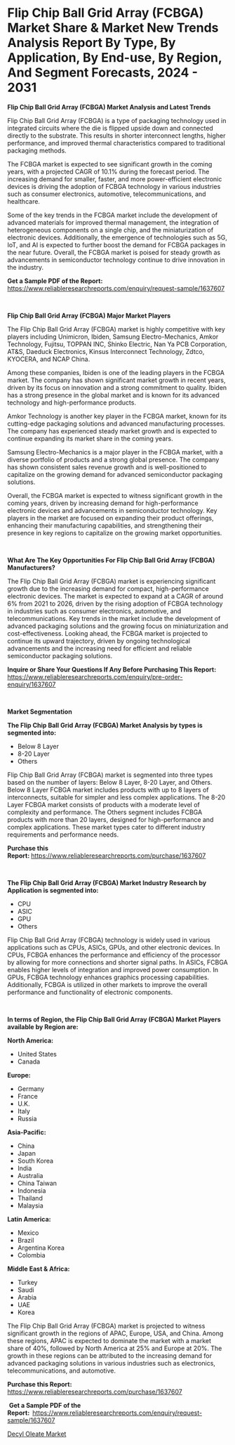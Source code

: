 <p><h1>Flip Chip Ball Grid Array (FCBGA) Market Share & Market New Trends Analysis Report By Type, By Application, By End-use, By Region, And Segment Forecasts, 2024 - 2031</h1></p><p><strong>Flip Chip Ball Grid Array (FCBGA) Market Analysis and Latest Trends</strong></p>
<p><p>Flip Chip Ball Grid Array (FCBGA) is a type of packaging technology used in integrated circuits where the die is flipped upside down and connected directly to the substrate. This results in shorter interconnect lengths, higher performance, and improved thermal characteristics compared to traditional packaging methods.</p><p>The FCBGA market is expected to see significant growth in the coming years, with a projected CAGR of 10.1% during the forecast period. The increasing demand for smaller, faster, and more power-efficient electronic devices is driving the adoption of FCBGA technology in various industries such as consumer electronics, automotive, telecommunications, and healthcare.</p><p>Some of the key trends in the FCBGA market include the development of advanced materials for improved thermal management, the integration of heterogeneous components on a single chip, and the miniaturization of electronic devices. Additionally, the emergence of technologies such as 5G, IoT, and AI is expected to further boost the demand for FCBGA packages in the near future. Overall, the FCBGA market is poised for steady growth as advancements in semiconductor technology continue to drive innovation in the industry.</p></p>
<p><strong>Get a Sample PDF of the Report:&nbsp;</strong> <a href="https://www.reliableresearchreports.com/enquiry/request-sample/1637607">https://www.reliableresearchreports.com/enquiry/request-sample/1637607</a></p>
<p>&nbsp;</p>
<p><strong>Flip Chip Ball Grid Array (FCBGA) Major Market Players</strong></p>
<p><p>The Flip Chip Ball Grid Array (FCBGA) market is highly competitive with key players including Unimicron, Ibiden, Samsung Electro-Mechanics, Amkor Technology, Fujitsu, TOPPAN INC, Shinko Electric, Nan Ya PCB Corporation, AT&S, Daeduck Electronics, Kinsus Interconnect Technology, Zdtco, KYOCERA, and NCAP China.</p><p>Among these companies, Ibiden is one of the leading players in the FCBGA market. The company has shown significant market growth in recent years, driven by its focus on innovation and a strong commitment to quality. Ibiden has a strong presence in the global market and is known for its advanced technology and high-performance products.</p><p>Amkor Technology is another key player in the FCBGA market, known for its cutting-edge packaging solutions and advanced manufacturing processes. The company has experienced steady market growth and is expected to continue expanding its market share in the coming years.</p><p>Samsung Electro-Mechanics is a major player in the FCBGA market, with a diverse portfolio of products and a strong global presence. The company has shown consistent sales revenue growth and is well-positioned to capitalize on the growing demand for advanced semiconductor packaging solutions.</p><p>Overall, the FCBGA market is expected to witness significant growth in the coming years, driven by increasing demand for high-performance electronic devices and advancements in semiconductor technology. Key players in the market are focused on expanding their product offerings, enhancing their manufacturing capabilities, and strengthening their presence in key regions to capitalize on the growing market opportunities.</p></p>
<p>&nbsp;</p>
<p><strong>What Are The Key Opportunities For Flip Chip Ball Grid Array (FCBGA) Manufacturers?</strong></p>
<p><p>The Flip Chip Ball Grid Array (FCBGA) market is experiencing significant growth due to the increasing demand for compact, high-performance electronic devices. The market is expected to expand at a CAGR of around 6% from 2021 to 2026, driven by the rising adoption of FCBGA technology in industries such as consumer electronics, automotive, and telecommunications. Key trends in the market include the development of advanced packaging solutions and the growing focus on miniaturization and cost-effectiveness. Looking ahead, the FCBGA market is projected to continue its upward trajectory, driven by ongoing technological advancements and the increasing need for efficient and reliable semiconductor packaging solutions.</p></p>
<p><strong>Inquire or Share Your Questions If Any Before Purchasing This Report:</strong> <a href="https://www.reliableresearchreports.com/enquiry/pre-order-enquiry/1637607">https://www.reliableresearchreports.com/enquiry/pre-order-enquiry/1637607</a></p>
<p>&nbsp;</p>
<p><strong>Market Segmentation</strong></p>
<p><strong>The Flip Chip Ball Grid Array (FCBGA) Market Analysis by types is segmented into:</strong></p>
<p><ul><li>Below 8 Layer</li><li>8-20 Layer</li><li>Others</li></ul></p>
<p><p>Flip Chip Ball Grid Array (FCBGA) market is segmented into three types based on the number of layers: Below 8 Layer, 8-20 Layer, and Others. Below 8 Layer FCBGA market includes products with up to 8 layers of interconnects, suitable for simpler and less complex applications. The 8-20 Layer FCBGA market consists of products with a moderate level of complexity and performance. The Others segment includes FCBGA products with more than 20 layers, designed for high-performance and complex applications. These market types cater to different industry requirements and performance needs.</p></p>
<p><strong>Purchase this Report:&nbsp;</strong><a href="https://www.reliableresearchreports.com/purchase/1637607">https://www.reliableresearchreports.com/purchase/1637607</a></p>
<p>&nbsp;</p>
<p><strong>The Flip Chip Ball Grid Array (FCBGA) Market Industry Research by Application is segmented into:</strong></p>
<p><ul><li>CPU</li><li>ASIC</li><li>GPU</li><li>Others</li></ul></p>
<p><p>Flip Chip Ball Grid Array (FCBGA) technology is widely used in various applications such as CPUs, ASICs, GPUs, and other electronic devices. In CPUs, FCBGA enhances the performance and efficiency of the processor by allowing for more connections and shorter signal paths. In ASICs, FCBGA enables higher levels of integration and improved power consumption. In GPUs, FCBGA technology enhances graphics processing capabilities. Additionally, FCBGA is utilized in other markets to improve the overall performance and functionality of electronic components.</p></p>
<p>&nbsp;</p>
<p><strong>In terms of Region, the Flip Chip Ball Grid Array (FCBGA) Market Players available by Region are:</strong></p>
<p>
    <p> <strong> North America: </strong>
        <ul>
            <li>United States</li>
            <li>Canada</li>
        </ul>
        </p> 
    <p> <strong> Europe: </strong>
        <ul>
            <li>Germany</li>
            <li>France</li>
            <li>U.K.</li>
            <li>Italy</li>
            <li>Russia</li>
        </ul>
        </p> 
    <p> <strong> Asia-Pacific: </strong>
        <ul>
            <li>China</li>
            <li>Japan</li>
            <li>South Korea</li>
            <li>India</li>
            <li>Australia</li>
            <li>China Taiwan</li>
            <li>Indonesia</li>
            <li>Thailand</li>
            <li>Malaysia</li>
        </ul>
        </p> 
    <p> <strong> Latin America: </strong>
        <ul>
            <li>Mexico</li>
            <li>Brazil</li>
            <li>Argentina Korea</li>
            <li>Colombia</li>
        </ul>
        </p> 
    <p> <strong> Middle East & Africa: </strong>
        <ul>
            <li>Turkey</li>
            <li>Saudi</li>
            <li>Arabia</li>
            <li>UAE</li>
            <li>Korea</li>
        </ul>
    </p>
    </p>
<p><p>The Flip Chip Ball Grid Array (FCBGA) market is projected to witness significant growth in the regions of APAC, Europe, USA, and China. Among these regions, APAC is expected to dominate the market with a market share of 40%, followed by North America at 25% and Europe at 20%. The growth in these regions can be attributed to the increasing demand for advanced packaging solutions in various industries such as electronics, telecommunications, and automotive.</p></p>
<p><strong>Purchase this Report: </strong><a href="https://www.reliableresearchreports.com/purchase/1637607">https://www.reliableresearchreports.com/purchase/1637607</a></p>
<p>&nbsp;<strong>Get a Sample PDF of the Report:&nbsp;&nbsp;</strong><a href="https://www.reliableresearchreports.com/enquiry/request-sample/1637607">https://www.reliableresearchreports.com/enquiry/request-sample/1637607</a></p>
<p><strong></strong></p>
<p><p><a href="https://full-wildebeest-80b.notion.site/Decyl-Oleate-Market-Size-Furnishes-Valuable-Information-Encompassing-Market-Share-Market-Trends-an-06bcbade5e5a41ea9266f9c3756d1774">Decyl Oleate Market</a></p></p>